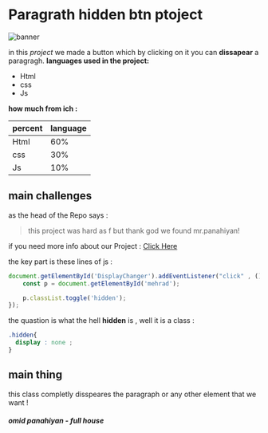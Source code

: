 # Paragrath hidden btn ptoject

![banner](https://raw.githubusercontent.com/leviarista/github-profile-header-generator/main/social/repo-header-image.png)

in this _project_ we made a button which by clicking on it you can **dissapear** a paragragh.
**languages used in the project:**
- Html
- css
- Js

 **how much from ich :**
  
|percent | language |
|--------|----------|
|Html    | 60%      |
|css     | 30%      |
|Js      | 10%      |

## main challenges
 as the head of the Repo says : 
 > this project was hard as f
> but thank god we found mr.panahiyan!

if you need more info about our Project : [Click Here](google.com)

the key part is these lines of js :
```JavaScript
document.getElementById('DisplayChanger').addEventListener("click" , ()=> {
    const p = document.getElementById('mehrad');

    p.classList.toggle('hidden');
});
```
the quastion is what the hell **hidden** is , well it is a class :
```css
.hidden{
  display : none ;
}
```
## main thing 
this class completly disspeares the paragraph or any other element that we want !

##### omid panahiyan - full house
